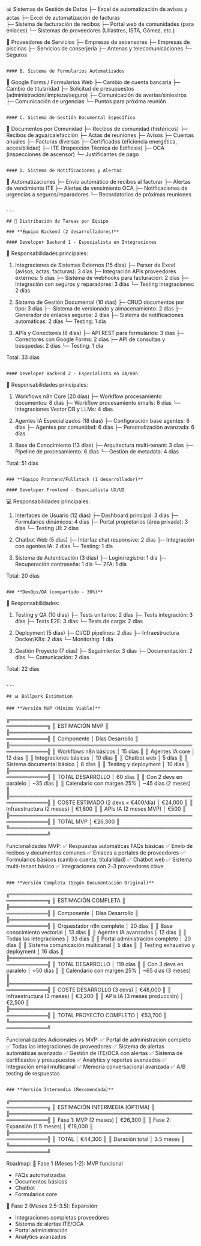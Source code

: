 📊 Sistemas de Gestión de Datos
├─ Excel de automatización de avisos y actas
├─ Excel de automatización de facturas  
├─ Sistema de facturación de recibos
├─ Portal web de comunidades (para enlaces)
└─ Sistemas de proveedores (Ullastres, ISTA, Gómez, etc.)

🏢 Proveedores de Servicios
├─ Empresas de ascensores
├─ Empresas de piscinas
├─ Servicios de conserjería
├─ Antenas y telecomunicaciones
└─ Seguros
```

#### B. Sistema de Formularios Automatizados
```
📝 Google Forms / Formularios Web
├─ Cambio de cuenta bancaria
├─ Cambio de titularidad
├─ Solicitud de presupuestos (administración/limpieza/seguro)
├─ Comunicación de averías/siniestros
├─ Comunicación de urgencias
└─ Puntos para próxima reunión
```

#### C. Sistema de Gestión Documental Específico
```
📄 Documentos por Comunidad
├─ Recibos de comunidad (históricos)
├─ Recibos de agua/calefacción
├─ Actas de reuniones
├─ Avisos
├─ Cuentas anuales
├─ Facturas diversas
├─ Certificados (eficiencia energética, accesibilidad)
├─ ITE (Inspección Técnica de Edificios)
├─ OCA (inspecciones de ascensor)
└─ Justificantes de pago
```

#### D. Sistema de Notificaciones y Alertas
```
🔔 Automatizaciones
├─ Envío automático de recibos al facturar
├─ Alertas de vencimiento ITE
├─ Alertas de vencimiento OCA
├─ Notificaciones de urgencias a seguros/reparadores
└─ Recordatorios de próximas reuniones
```

---

## 👥 Distribución de Tareas por Equipo

### **Equipo Backend (2 desarrolladores)**

#### Developer Backend 1 - Especialista en Integraciones
```
🔧 Responsabilidades principales:

1. Integraciones de Sistemas Externos (15 días)
   ├─ Parser de Excel (avisos, actas, facturas): 3 días
   ├─ Integración APIs proveedores externos: 5 días
   ├─ Sistema de webhooks para facturación: 2 días
   ├─ Integración con seguros y reparadores: 3 días
   └─ Testing integraciones: 2 días

2. Sistema de Gestión Documental (10 días)
   ├─ CRUD documentos por tipo: 3 días
   ├─ Sistema de versionado y almacenamiento: 2 días
   ├─ Generador de enlaces seguros: 2 días
   ├─ Sistema de notificaciones automáticas: 2 días
   └─ Testing: 1 día

3. APIs y Conectores (8 días)
   ├─ API REST para formularios: 3 días
   ├─ Conectores con Google Forms: 2 días
   ├─ API de consultas y búsquedas: 2 días
   └─ Testing: 1 día

Total: 33 días
```

#### Developer Backend 2 - Especialista en IA/n8n
```
🤖 Responsabilidades principales:

1. Workflows n8n Core (20 días)
   ├─ Workflow procesamiento documentos: 8 días
   ├─ Workflow procesamiento emails: 8 días
   └─ Integraciones Vector DB y LLMs: 4 días

2. Agentes IA Especializados (18 días)
   ├─ Configuración base agentes: 6 días
   ├─ Agentes por comunidad: 6 días
   ├─ Personalización avanzada: 6 días

3. Base de Conocimiento (13 días)
   ├─ Arquitectura multi-tenant: 3 días
   ├─ Pipeline de procesamiento: 6 días
   └─ Gestión de metadata: 4 días

Total: 51 días
```

### **Equipo Frontend/Fullstack (1 desarrollador)**

#### Developer Frontend - Especialista UX/UI
```
💻 Responsabilidades principales:

1. Interfaces de Usuario (12 días)
   ├─ Dashboard principal: 3 días
   ├─ Formularios dinámicos: 4 días
   ├─ Portal propietarios (área privada): 3 días
   └─ Testing UI: 2 días

2. Chatbot Web (5 días)
   ├─ Interfaz chat responsive: 2 días
   ├─ Integración con agentes IA: 2 días
   └─ Testing: 1 día

3. Sistema de Autenticación (3 días)
   ├─ Login/registro: 1 día
   ├─ Recuperación contraseña: 1 día
   └─ 2FA: 1 día

Total: 20 días
```

### **DevOps/QA (compartido - 30%)**
```
🚀 Responsabilidades:

1. Testing y QA (10 días)
   ├─ Tests unitarios: 2 días
   ├─ Tests integración: 3 días
   ├─ Tests E2E: 3 días
   └─ Tests de carga: 2 días

2. Deployment (5 días)
   ├─ CI/CD pipelines: 2 días
   ├─ Infraestructura Docker/K8s: 2 días
   └─ Monitoring: 1 día

3. Gestión Proyecto (7 días)
   ├─ Seguimiento: 3 días
   ├─ Documentación: 2 días
   └─ Comunicación: 2 días

Total: 22 días
```

---

## 📊 Ballpark Estimation

### **Versión MVP (Mínimo Viable)**
```
╔════════════════════════════════════════════════════════════╗
║                    ESTIMACIÓN MVP                          ║
╠════════════════════════════════════════════════════════════╣
║ Componente                           │ Días Desarrollo     ║
╠════════════════════════════════════════════════════════════╣
║ Workflows n8n básicos                │ 15 días             ║
║ Agentes IA core                      │ 12 días             ║
║ Integraciones básicas                │ 10 días             ║
║ Chatbot web                          │ 5 días              ║
║ Sistema documental básico            │ 8 días              ║
║ Testing y deployment                 │ 10 días             ║
╠════════════════════════════════════════════════════════════╣
║ TOTAL DESARROLLO                     │ 60 días             ║
║ Con 2 devs en paralelo               │ ~35 días            ║
║ Calendario con margen 25%            │ ~45 días (2 meses)  ║
╠════════════════════════════════════════════════════════════╣
║ COSTE ESTIMADO (2 devs × €400/día)   │ €24,000            ║
║ Infraestructura (2 meses)            │ €1,800              ║
║ APIs IA (2 meses MVP)                │ €500                ║
╠════════════════════════════════════════════════════════════╣
║ TOTAL MVP                            │ €26,300             ║
╚════════════════════════════════════════════════════════════╝

Funcionalidades MVP:
✅ Respuestas automáticas FAQs básicas
✅ Envío de recibos y documentos comunes
✅ Enlaces a portales de proveedores
✅ Formularios básicos (cambio cuenta, titularidad)
✅ Chatbot web
✅ Sistema multi-tenant básico
✅ Integraciones con 2-3 proveedores clave
```

### **Versión Completa (Según Documentación Original)**
```
╔════════════════════════════════════════════════════════════╗
║                 ESTIMACIÓN COMPLETA                        ║
╠════════════════════════════════════════════════════════════╣
║ Componente                           │ Días Desarrollo     ║
╠════════════════════════════════════════════════════════════╣
║ Orquestador n8n completo             │ 20 días             ║
║ Base conocimiento vectorial          │ 13 días             ║
║ Agentes IA avanzados                 │ 12 días             ║
║ Todas las integraciones              │ 33 días             ║
║ Portal administración completo       │ 20 días             ║
║ Sistema comunicación multicanal      │ 5 días              ║
║ Testing exhaustivo y deployment      │ 16 días             ║
╠════════════════════════════════════════════════════════════╣
║ TOTAL DESARROLLO                     │ 119 días            ║
║ Con 3 devs en paralelo               │ ~50 días            ║
║ Calendario con margen 25%            │ ~65 días (3 meses)  ║
╠════════════════════════════════════════════════════════════╣
║ COSTE DESARROLLO (3 devs)            │ €48,000             ║
║ Infraestructura (3 meses)            │ €3,200              ║
║ APIs IA (3 meses producción)         │ €2,500              ║
╠════════════════════════════════════════════════════════════╣
║ TOTAL PROYECTO COMPLETO              │ €53,700             ║
╚════════════════════════════════════════════════════════════╝

Funcionalidades Adicionales vs MVP:
✅ Portal de administración completo
✅ Todas las integraciones de proveedores
✅ Sistema de alertas automáticas avanzado
✅ Gestión de ITE/OCA con alertas
✅ Sistema de certificados y presupuestos
✅ Analytics y reportes avanzados
✅ Integración email multicanal
✅ Memoria conversacional avanzada
✅ A/B testing de respuestas
```

### **Versión Intermedia (Recomendada)**
```
╔════════════════════════════════════════════════════════════╗
║              ESTIMACIÓN INTERMEDIA (ÓPTIMA)                ║
╠════════════════════════════════════════════════════════════╣
║ Fase 1: MVP (2 meses)                │ €26,300             ║
║ Fase 2: Expansión (1.5 meses)        │ €18,000             ║
╠════════════════════════════════════════════════════════════╣
║ TOTAL                                │ €44,300             ║
║ Duración total                       │ 3.5 meses           ║
╚════════════════════════════════════════════════════════════╝

Roadmap:
🎯 Fase 1 (Meses 1-2): MVP funcional
   - FAQs automatizadas
   - Documentos básicos
   - Chatbot
   - Formularios core

🎯 Fase 2 (Meses 2.5-3.5): Expansión
   - Integraciones completas proveedores
   - Sistema de alertas ITE/OCA
   - Portal administración
   - Analytics avanzados